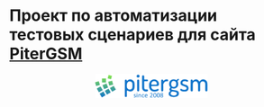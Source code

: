 # Проект по автоматизации тестовых сценариев для сайта [PiterGSM](https://pitergsm.ru/)

<p align="center">
  <a href="https://pitergsm.ru/" target="_blank">
    <img src="media/screens/Logo.png" width="200" alt="PiterGSM Logo">
  </a>
</p>
